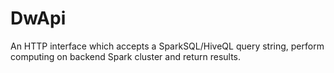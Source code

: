 # DwApi
An HTTP interface which accepts a SparkSQL/HiveQL query string, perform computing on backend Spark cluster and  return results.
